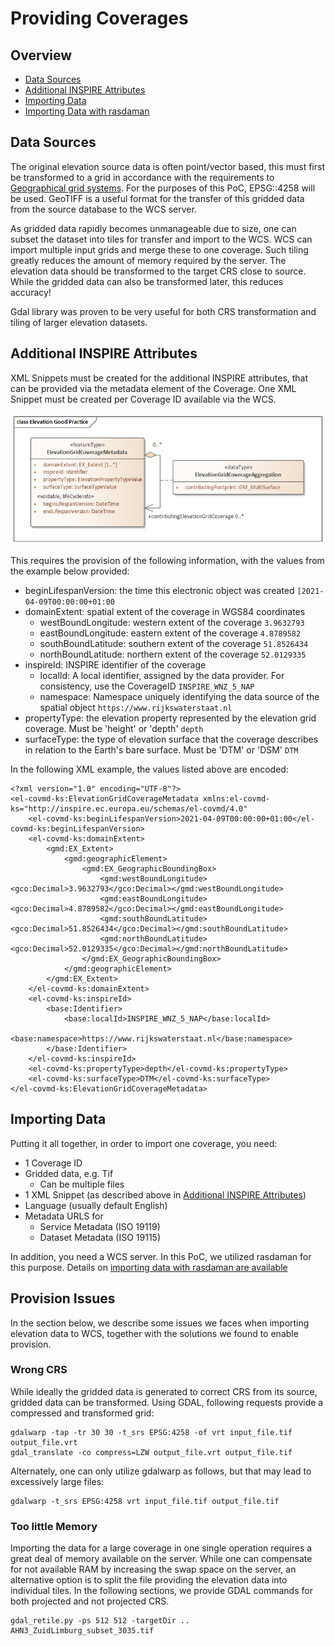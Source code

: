 # Providing Coverages

## Overview
- [Data Sources](./ProvidingCoverages.md#data-sources)
- [Additional INSPIRE Attributes](./ProvidingCoverages.md#additional-inspire-attributes)
- [Importing Data](./ProvidingCoverages.md#importing-data)
- [Importing Data with rasdaman](./rasdaman_import.md)

## Data Sources
The original elevation source data is often point/vector based, this must first be transformed to a grid in accordance with the requirements to [Geographical grid systems](https://github.com/codefornl/INSPIRE-Coverages/blob/main/docs/INSPIRE.md#inspire-theme-geographical-grid-systems). 
For the purposes of this PoC, EPSG::4258 will be used. 
GeoTIFF is a useful format for the transfer of this gridded data from the source database to the WCS server.

As gridded data rapidly becomes unmanageable due to size, one can subset the dataset into tiles for transfer and import to the WCS. 
WCS can import multiple input grids and merge these to one coverage. Such tiling  greatly reduces the amount of memory required by the server.
The elevation data should be transformed to the target CRS close to source. While the gridded data can also be transformed later, this reduces accuracy!

Gdal library was proven to be very useful for both CRS transformation and tiling of larger elevation datasets.

## Additional INSPIRE Attributes
XML Snippets must be created for the additional INSPIRE attributes, that can be provided via the metadata element of the Coverage. 
One XML Snippet must be created per Coverage ID available via the WCS.

![ElevationGridCoverageMetadata](./pix/Elevation%20Good%20Practice.png)

This requires the provision of the following information, with the values from the example below provided:
- beginLifespanVersion: the time this electronic object was created ```[2021-04-09T00:00:00+01:00```
- domainExtent: spatial extent of the coverage in WGS84 coordinates
  - westBoundLongitude: western extent of the coverage ```3.9632793```
  - eastBoundLongitude: eastern extent of the coverage ```4.8789582```
  - southBoundLatitude: southern extent of the coverage ```51.8526434```
  - northBoundLatitude: northern extent of the coverage ```52.0129335```
- inspireId: INSPIRE identifier of the coverage
  - localId: A local identifier, assigned by the data provider. For consistency, use the CoverageID ```INSPIRE_WNZ_5_NAP```
  - namespace: Namespace uniquely identifying the data source of the spatial object ```https://www.rijkswaterstaat.nl```
- propertyType: the elevation property represented by the elevation grid coverage. Must be 'height' or 'depth'  ```depth```
- surfaceType: the type of elevation surface that the coverage describes in relation to the Earth's bare surface. Must be 'DTM' or 'DSM'  ```DTM```

In the following XML example, the values listed above are encoded:

```
<?xml version="1.0" encoding="UTF-8"?>
<el-covmd-ks:ElevationGridCoverageMetadata xmlns:el-covmd-ks="http://inspire.ec.europa.eu/schemas/el-covmd/4.0"
    <el-covmd-ks:beginLifespanVersion>2021-04-09T00:00:00+01:00</el-covmd-ks:beginLifespanVersion>
    <el-covmd-ks:domainExtent>
        <gmd:EX_Extent>
            <gmd:geographicElement>
                <gmd:EX_GeographicBoundingBox>
                    <gmd:westBoundLongitude><gco:Decimal>3.9632793</gco:Decimal></gmd:westBoundLongitude>
                    <gmd:eastBoundLongitude><gco:Decimal>4.8789582</gco:Decimal></gmd:eastBoundLongitude>
                    <gmd:southBoundLatitude><gco:Decimal>51.8526434</gco:Decimal></gmd:southBoundLatitude>
                    <gmd:northBoundLatitude><gco:Decimal>52.0129335</gco:Decimal></gmd:northBoundLatitude>
                </gmd:EX_GeographicBoundingBox>
            </gmd:geographicElement>
        </gmd:EX_Extent>
    </el-covmd-ks:domainExtent>
    <el-covmd-ks:inspireId>
        <base:Identifier>
            <base:localId>INSPIRE_WNZ_5_NAP</base:localId>
            <base:namespace>https://www.rijkswaterstaat.nl</base:namespace>
        </base:Identifier>
    </el-covmd-ks:inspireId>
    <el-covmd-ks:propertyType>depth</el-covmd-ks:propertyType>
    <el-covmd-ks:surfaceType>DTM</el-covmd-ks:surfaceType>
</el-covmd-ks:ElevationGridCoverageMetadata>
```

## Importing Data

Putting it all together, in order to import one coverage, you need:
- 1 Coverage ID
- Gridded data, e.g. Tif
  - Can be multiple files
- 1 XML Snippet (as described above in [Additional INSPIRE Attributes](./ProvidingCoverages.md#additional-inspire-attributes))
- Language (usually default English)
- Metadata URLS for
  - Service Metadata (ISO 19119)
  - Dataset Metadata (ISO 19115)

In addition, you need a WCS server. In this PoC, we utilized rasdaman for this purpose. Details on [importing data with rasdaman are available](./rasdaman_import.md)

## Provision Issues
In the section below, we describe some issues we faces when importing elevation data to WCS, together with the solutions we found to enable provision.

### Wrong CRS
While ideally the gridded data is generated to correct CRS from its source, gridded data can be transformed. Using GDAL, following requests provide a compressed and transformed grid:

```
gdalwarp -tap -tr 30 30 -t_srs EPSG:4258 -of vrt input_file.tif output_file.vrt
gdal_translate -co compress=LZW output_file.vrt output_file.tif
```

Alternately, one can only utilize gdalwarp as follows, but that may lead to excessively large files:

```
gdalwarp -t_srs EPSG:4258 vrt input_file.tif output_file.tif
```


### Too little Memory 
Importing the data for a large coverage in one single operation requires a great deal of memory available on the server. While one can compensate for not available RAM by increasing the swap space on the server, an alternative option is to split the file providing the elevation data into individual tiles. In the following sections, we provide GDAL commands for both projected and not projected CRS.

```
gdal_retile.py -ps 512 512 -targetDir .. AHN3_ZuidLimburg_subset_3035.tif
```

